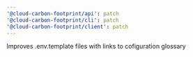 ```yaml
---
'@cloud-carbon-footprint/api': patch
'@cloud-carbon-footprint/cli': patch
'@cloud-carbon-footprint/client': patch
---
```


Improves .env.template files with links to cofiguration glossary
